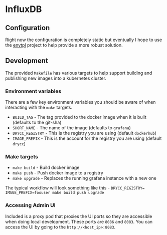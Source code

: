 # InfluxDB

## Configuration
Right now the configuration is completely static but eventually I hope to use the [envtpl](https://github.com/arschles/envtpl) project to help provide a more robust solution.

## Development
The provided `Makefile` has various targets to help support building and publishing new images into a kubernetes cluster.

### Environment variables
There are a few key environment variables you should be aware of when interacting with the `make` targets.

* `BUILD_TAG` - The tag provided to the docker image when it is built (defaults to the git-sha)
* `SHORT_NAME` - The name of the image (defaults to `grafana`)
* `DRYCC_REGISTRY` - This is the registry you are using (default `dockerhub`)
* `IMAGE_PREFIX` - This is the account for the registry you are using (default `drycc`)

### Make targets

* `make build` - Build docker image
* `make push` - Push docker image to a registry
* `make upgrade` - Replaces the running grafana instance with a new one

The typical workflow will look something like this - `DRYCC_REGISTRY= IMAGE_PREFIX=foouser make build push upgrade`

### Accessing Admin UI
Included is a proxy pod that proxies the UI ports so they are accessible when doing local development. These ports are `8086` and `8083`. You can access the UI by going to the `http://<host_ip>:8083`.
